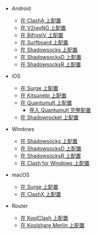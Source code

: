 * Android

  * [在 ClashA 上配置](Android/ClashA.md)
  * [在 V2rayNG 上配置](Android/V2rayNG.md)
  * [在 BifrostV 上配置](Android/BifrostV.md)
  * [在 Surfboard 上配置](Android/Surfboard.md)
  * [在 Shadowsocks 上配置](Android/Shadowsocks.md)
  * [在 ShadowsocksD 上配置](Android/ShadowsocksD.md)
  * [在 ShadowsocksR 上配置](Android/ShadowsocksR.md)

* iOS

  * [在 Surge 上配置](iOS/Surge.md)
  * [在 Kitsunebi 上配置](iOS/Kitsunebi.md)
  * [在 Quantumult 上配置](iOS/Quantumult_sub.md)
    * [导入 Quantumult 完整配置](iOS/Quantumult_conf.md)
  * [在 Shadowrocket 上配置](iOS/Shadowrocket.md)

* Windows

  * [在 Shadowsocks 上配置](Windows/Shadowsocks.md)
  * [在 ShadowsocksD 上配置](Windows/ShadowsocksD.md)
  * [在 ShadowsocksR 上配置](Windows/ShadowsocksR.md)
  * [在 Clash for Windows 上配置](Windows/Clash-for-Windows.md)

* macOS

  * [在 Surge 上配置](macOS/Surge.md)
  * [在 ClashX 上配置](macOS/ClashX.md)

* Router

  * [在 KoolClash 上配置](Router/KoolClash.md)
  * [在 Koolshare Merlin 上配置](Router/Merlin.md)

